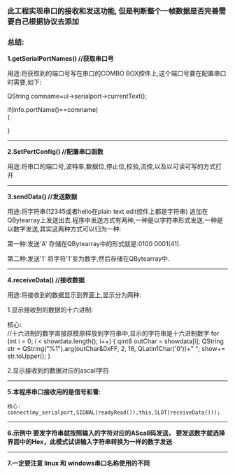 ### 此工程实现串口的接收和发送功能, 但是判断整个一帧数据是否完善需要自己根据协议去添加  ###  

### 总结: ###  


**1.getSerialPortNames()           //获取串口号**  

  用途:将获取到的端口号写在串口的COMBO BOX控件上,这个端口号要在配置串口时需要,如下:  
  
  QString comname=ui->serialport->currentText();  
  
  if(info.portName()==comname)  
  {  
    
    
  }  
 
------------------------------------------------------------------------- 
**2.SetPortConfig()               //配置串口函数**  

  用途:将串口的端口号,波特率,数据位,停止位,校验,流控,以及以可读可写的方式打开  
  
-------------------------------------------------------------------------
**3.sendData()                    //发送数据**  

  用途:将字符串(12345或者hello在plain text edit控件上都是字符串) 追加在QBytearray上发送出去.程序中发送方式有两种,一种是以字符串形式发送,一种是以数字发送,其实这两种方式可以归为一种:  
  
  第一种:发送'A'   存储在QBytearray中的形式就是:0100 0001(41).  
  
  第二种:发送'1'   将字符'1'变为数字,然后存储在QBytearray中.  
  
-------------------------------------------------------------------------
**4.receiveData()                 //接收数据** 

  用途:将接收到的数据显示到界面上,显示分为两种:  
  
  1.显示接收到的数据的十六进制:  
  
   核心:     
        //十六进制的数字直接原模原样放到字符串中,显示的字符串是十六进制数字
        for (int i = 0; i < showdata.length(); i++)
        {
            qint8   outChar = showdata[i];
            QString str = QString("%1").arg(outChar&0xFF, 2, 16, QLatin1Char('0'))+" ";
            show+= str.toUpper();
        }  
        
  2.显示接收到的数据对应的ascall字符    
  
-------------------------------------------------------------------------
**5.本程序串口接收用的是信号和曹:** 
  
    核心:    
    connect(my_serialport,SIGNAL(readyRead()),this,SLOT(receiveData()));


-------------------------------------------------------------------------
**6.示例中 要发字符串就按照输入的字符对应的AScall码发送， 要发送数字就选择界面中的Hex，此模式试讲输入字符串转换为一样的数字发送**  
  
-------------------------------------------------------------------------
**7.一定要注意 linux 和 windows串口名称使用的不同** 



